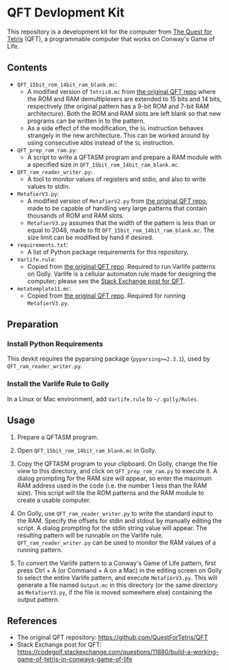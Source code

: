 # QFT Devlopment Kit
This repository is a development kit for the computer from [The Quest for Tetris](https://github.com/QuestForTetris/QFT) (QFT), a programmable computer that works on Conway's Game of Life.

## Contents
- `QFT_15bit_rom_14bit_ram_blank.mc`:
  - A modified version of `Tetris8.mc` from [the original QFT repo](https://github.com/QuestForTetris/QFT) where the ROM and RAM demultiplexers are extended to 15 bits and 14 bits, respectively (the original pattern has a 9-bit ROM and 7-bit RAM architecture). Both the ROM and RAM slots are left blank so that new programs can be written in to the pattern.
  - As a side effect of the modification, the `SL` instruction behaves strangely in the new architecture. This can be worked around by using consecutive `ADD`s instead of the `SL` instruction.
- `QFT_prep_rom_ram.py`:
  - A script to write a QFTASM program and prepare a RAM module with a specified size in `QFT_15bit_rom_14bit_ram_blank.mc`.
- `QFT_ram_reader_writer.py`:
  - A tool to monitor values of registers and stdio, and also to write values to stdin.
- `MetafierV3.py`:
  - A modified version of `MetafierV2.py` from [the original QFT repo](https://github.com/QuestForTetris/QFT), made to be capable of handling very large patterns that contain thousands of ROM and RAM slots.
  - `MetafierV3.py` assumes that the width of the pattern is less than or equal to 2048, made to fit `QFT_15bit_rom_14bit_ram_blank.mc`. The size limit can be modified by hand if desired.
- `requirements.txt`:
  - A list of Python package requirements for this repository.
- `Varlife.rule`:
  - Copied from [the original QFT repo](https://github.com/QuestForTetris/QFT). Required to run Varlife patterns on Golly. Varlife is a cellular automaton rule made for designing the computer; please see the [Stack Exchange post for QFT](https://codegolf.stackexchange.com/questions/11880/build-a-working-game-of-tetris-in-conways-game-of-life).
- `metatemplate11.mc`:
  - Copied from [the original QFT repo](https://github.com/QuestForTetris/QFT). Required for running `MetafierV3.py`.


## Preparation
### Install Python Requirements
This devkit requires the pyparsing package (`pyparsing>=2.3.1`), used by `QFT_ram_reader_writer.py`.

### Install the Varlife Rule to Golly
In a Linux or Mac environment, add `Varlife.rule` to `~/.golly/Rules`.


## Usage
1. Prepare a QFTASM program.

2. Open `QFT_15bit_rom_14bit_ram_blank.mc` in Golly.

3. Copy the QFTASM program to your clipboard. On Golly, change the file view to this directory, and click on `QFT_prep_rom_ram.py` to execute it. A dialog prompting for the RAM size will appear, so enter the maximum RAM address used in the code (i.e. the number 1 less than the RAM size). This script will tile the ROM patterns and the RAM module to create a usable computer.

4. On Golly, use `QFT_ram_reader_writer.py` to write the standard input to the RAM. Specify the offsets for stdin and stdout by manually editing the script. A dialog prompting for the stdin string value will appear. The resulting pattern will be runnable on the Varlife rule. `QFT_ram_reader_writer.py` can be used to monitor the RAM values of a running pattern.

5. To convert the Varlife pattern to a Conway's Game of Life pattern, first press Ctrl + A (or Command + A on a Mac) in the editing screen on Golly to select the entire Varlife pattern, and execute `MetafierV3.py`. This will generate a file named `Output.mc` in this directory (or the same directory as `MetafierV3.py`, if the file is moved somewhere else) containing the output pattern.


## References
- The original QFT repository: https://github.com/QuestForTetris/QFT
- Stack Exchange post for QFT: https://codegolf.stackexchange.com/questions/11880/build-a-working-game-of-tetris-in-conways-game-of-life

